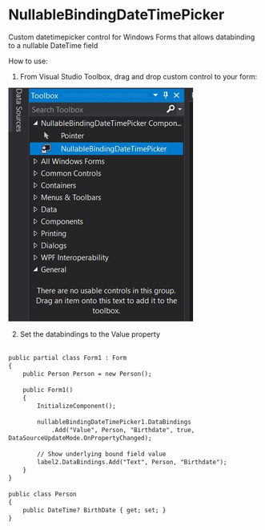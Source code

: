 # NullableBindingDateTimePicker
Custom datetimepicker control for Windows Forms that allows databinding to a nullable DateTime field

How to use:

1. From Visual Studio Toolbox, drag and drop custom control to your form:

<img src="https://raw.githubusercontent.com/pymendoza/NullableBindingDateTimePicker/master/Screenshots/toolbox-capture.JPG"/>

2. Set the databindings to the Value property
<pre>
<code>
public partial class Form1 : Form
{
    public Person Person = new Person();

    public Form1()
    {
        InitializeComponent();

        nullableBindingDateTimePicker1.DataBindings
            .Add("Value", Person, "Birthdate", true, DataSourceUpdateMode.OnPropertyChanged);
        
        // Show underlying bound field value
        label2.DataBindings.Add("Text", Person, "Birthdate");
    }
}

public class Person
{
    public DateTime? BirthDate { get; set; }
}
</code>
</pre>
